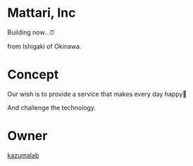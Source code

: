 # Mattari, Inc

Building now...⏰

from Ishigaki of Okinawa.

# Concept

Our wish is to provide a service that makes every day happy🎉

And challenge the technology.

# Owner

[kazumalab](https://github.com/kazumalab)
